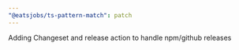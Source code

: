 ```yaml
---
"@eatsjobs/ts-pattern-match": patch
---
```


Adding Changeset and release action to handle npm/github releases

